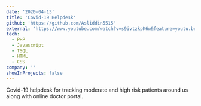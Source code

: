 ```yaml
---
date: '2020-04-13'
title: 'Covid-19 Helpdesk'
github: 'https://github.com/Asliddin5515'
external: 'https://www.youtube.com/watch?v=s9ivtzkpK6w&feature=youtu.be'
tech:
  - PHP
  - Javascript
  - TSQL
  - HTML
  - CSS
company: ''
showInProjects: false
---
```


Covid-19 helpdesk for tracking moderate and high risk patients around us along with online doctor portal.
